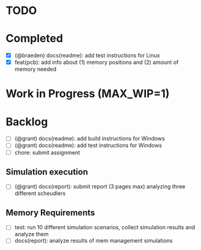 # TODO

# Completed
- [X] (@braeden) docs(readme): add test instructions for Linux
- [X] feat(pcb): add info about (1) memory positions and (2) amount of memory needed

# Work in Progress (MAX_WIP=1)

# Backlog
- [ ] (@grant) docs(readme): add build instructions for Windows
- [ ] (@grant) docs(readme): add test instructions for Windows
- [ ] chore: submit assignment

## Simulation execution
- [ ] (@grant) docs(report): submit report (3 pages max) analyzing three different scheudlers

## Memory Requirements
- [ ] test: run 10 different simulation scenarios, collect simulation results and analyze them
- [ ] docs(report): analyze results of mem management simulations
